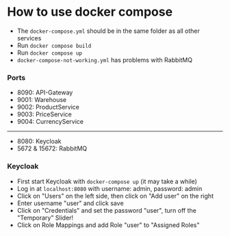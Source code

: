 # How to use docker compose

- The `docker-compose.yml` should be in the same folder as all other services
- Run `docker compose build`
- Run `docker compose up`
- `docker-compose-not-working.yml` has problems with RabbitMQ

### Ports
- 8090: API-Gateway
- 9001: Warehouse
- 9002: ProductService
- 9003: PriceService
- 9004: CurrencyService

---
- 8080: Keycloak
- 5672 & 15672: RabbitMQ

### Keycloak

- First start Keycloak with `docker-compose up` (it may take a while)
- Log in at `localhost:8080` with username: admin, password: admin
- Click on "Users" on the left side, then click on "Add user" on the right
- Enter username "user" and click save
- Click on "Credentials" and set the password "user", turn off the "Temporary" Slider!
- Click on Role Mappings and add Role "user" to "Assigned Roles"